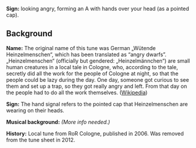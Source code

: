 **Sign:** looking angry, forming an A with hands over your head (as a pointed
cap).

## Background

**Name:** The original name of this tune was German „Wütende Heinzelmenschen“,
which has been translated as “angry dwarfs”. „Heinzelmenschen“ (officially but
gendered: „Heinzelmännchen“) are small human creatures in a local tale in
Cologne, who, according to the tale, secretly did all the work for the people of
Cologne at night, so that the people could be lazy during the day. One day,
someone got curious to see them and set up a trap, so they got really angry and
left. From that day on the people had to do all the work themselves.
([Wikipedia](https://en.wikipedia.org/wiki/Heinzelm%C3%A4nnchen))

**Sign:** The hand signal refers to the pointed cap that Heinzelmenschen are
wearing on their heads.

**Musical background:** *(More info needed.)*

**History:** Local tune from RoR Cologne, published in 2006. Was removed from
the tune sheet in 2012.
